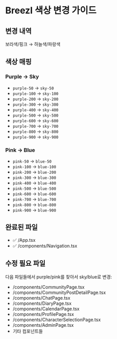 # BreezI 색상 변경 가이드

## 변경 내역
보라색/핑크 → 하늘색/파랑색

## 색상 매핑

### Purple → Sky
- `purple-50` → `sky-50`
- `purple-100` → `sky-100`
- `purple-200` → `sky-200`
- `purple-300` → `sky-300`  
- `purple-400` → `sky-400`
- `purple-500` → `sky-500`
- `purple-600` → `sky-600`
- `purple-700` → `sky-700`
- `purple-800` → `sky-800`
- `purple-900` → `sky-900`

### Pink → Blue
- `pink-50` → `blue-50`
- `pink-100` → `blue-100`
- `pink-200` → `blue-200`
- `pink-300` → `blue-300`
- `pink-400` → `blue-400`
- `pink-500` → `blue-500`
- `pink-600` → `blue-600`
- `pink-700` → `blue-700`
- `pink-800` → `blue-800`
- `pink-900` → `blue-900`

## 완료된 파일
- ✅ /App.tsx
- ✅ /components/Navigation.tsx

## 수정 필요 파일
다음 파일들에서 purple/pink를 찾아서 sky/blue로 변경:
- /components/CommunityPage.tsx
- /components/CommunityPostDetailPage.tsx  
- /components/ChatPage.tsx
- /components/DiaryPage.tsx
- /components/CalendarPage.tsx
- /components/ProfilePage.tsx
- /components/CharacterSelectionPage.tsx
- /components/AdminPage.tsx
- 기타 컴포넌트들

